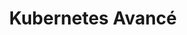 ---
title: 'Kubernetes Avancé'
weight: 6
pre: "<i class='fab fa-galactic-republic'></i> - "
chapter: true
---